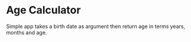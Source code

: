 # Age Calculator

Simple app takes a birth date as argument then return age in terms years, months and age.

